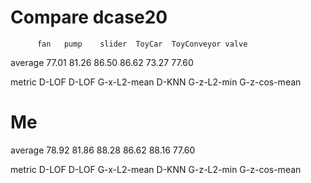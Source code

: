 # Compare dcase20
          fan	pump	slider	ToyCar	ToyConveyor	valve
          
average	77.01	81.26	86.50	86.62	73.27	77.60

metric	D-LOF	D-LOF	G-x-L2-mean	D-KNN	G-z-L2-min	G-z-cos-mean


# Me

average	78.92	81.86	88.28	86.62	88.16	77.60

metric	D-LOF	D-LOF	G-x-L2-mean	D-KNN	G-z-L2-min	G-z-cos-mean
